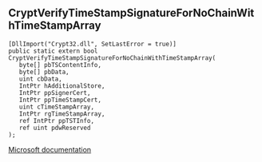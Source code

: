## CryptVerifyTimeStampSignatureForNoChainWithTimeStampArray

```
[DllImport("Crypt32.dll", SetLastError = true)]
public static extern bool CryptVerifyTimeStampSignatureForNoChainWithTimeStampArray(
   byte[] pbTSContentInfo,
   byte[] pbData,
   uint cbData,
   IntPtr hAdditionalStore,
   IntPtr ppSignerCert,
   IntPtr ppTimeStampCert,
   uint cTimeStampArray,
   IntPtr rgTimeStampArray,
   ref IntPtr ppTSTInfo,
   ref uint pdwReserved
);
```

[Microsoft documentation](https://docs.microsoft.com/en-us/windows/win32/api/wincrypt/nf-wincrypt-cryptverifytimestampsignaturefornochainwithtimestamparray)
